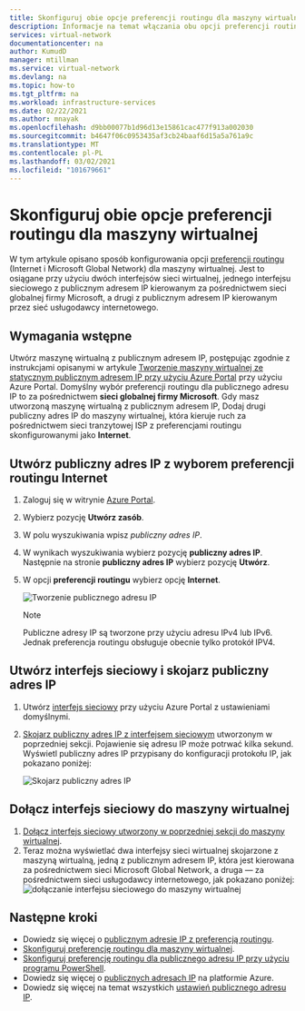 ```yaml
---
title: Skonfiguruj obie opcje preferencji routingu dla maszyny wirtualnej — Azure Portal
description: Informacje na temat włączania obu opcji preferencji routingu
services: virtual-network
documentationcenter: na
author: KumudD
manager: mtillman
ms.service: virtual-network
ms.devlang: na
ms.topic: how-to
ms.tgt_pltfrm: na
ms.workload: infrastructure-services
ms.date: 02/22/2021
ms.author: mnayak
ms.openlocfilehash: d9bb00077b1d96d13e15861cac477f913a002030
ms.sourcegitcommit: b4647f06c0953435af3cb24baaf6d15a5a761a9c
ms.translationtype: MT
ms.contentlocale: pl-PL
ms.lasthandoff: 03/02/2021
ms.locfileid: "101679661"
---
```

# <a name="configure-both-routing-preference-options-for-a-virtual-machine"></a>Skonfiguruj obie opcje preferencji routingu dla maszyny wirtualnej

W tym artykule opisano sposób konfigurowania opcji [preferencji routingu](./routing-preference-overview.md) (Internet i Microsoft Global Network) dla maszyny wirtualnej. Jest to osiągane przy użyciu dwóch interfejsów sieci wirtualnej, jednego interfejsu sieciowego z publicznym adresem IP kierowanym za pośrednictwem sieci globalnej firmy Microsoft, a drugi z publicznym adresem IP kierowanym przez sieć usługodawcy internetowego.

## <a name="prerequisites"></a>Wymagania wstępne

Utwórz maszynę wirtualną z publicznym adresem IP, postępując zgodnie z instrukcjami opisanymi w artykule [Tworzenie maszyny wirtualnej ze statycznym publicznym adresem IP przy użyciu Azure Portal](./virtual-network-deploy-static-pip-arm-portal.md) przy użyciu Azure Portal. Domyślny wybór preferencji routingu dla publicznego adresu IP to za pośrednictwem **sieci globalnej firmy Microsoft**. Gdy masz utworzoną maszynę wirtualną z publicznym adresem IP, Dodaj drugi publiczny adres IP do maszyny wirtualnej, która kieruje ruch za pośrednictwem sieci tranzytowej ISP z preferencjami routingu skonfigurowanymi jako **Internet**.

## <a name="create-a-public-ip-address-with-a-routing-preference-choice-internet"></a>Utwórz publiczny adres IP z wyborem preferencji routingu Internet
1. Zaloguj się w witrynie [Azure Portal](https://portal.azure.com/).
2. Wybierz pozycję **Utwórz zasób**. 
3. W polu wyszukiwania wpisz *publiczny adres IP*.
4. W wynikach wyszukiwania wybierz pozycję **publiczny adres IP**. Następnie na stronie **publiczny adres IP** wybierz pozycję **Utwórz**.
5. W opcji **preferencji routingu** wybierz opcję **Internet**.

      ![Tworzenie publicznego adresu IP](./media/routing-preference-portal/public-ip-new.png)

    > [!NOTE]
    > Publiczne adresy IP są tworzone przy użyciu adresu IPv4 lub IPv6. Jednak preferencja routingu obsługuje obecnie tylko protokół IPV4.

## <a name="create-a-network-interface-and-associate-the-public-ip"></a>Utwórz interfejs sieciowy i skojarz publiczny adres IP

1. Utwórz [interfejs sieciowy](./routing-preference-overview.md) przy użyciu Azure Portal z ustawieniami domyślnymi. 
1. [Skojarz publiczny adres IP z interfejsem sieciowym](./associate-public-ip-address-vm.md) utworzonym w poprzedniej sekcji. Pojawienie się adresu IP może potrwać kilka sekund. Wyświetl publiczny adres IP przypisany do konfiguracji protokołu IP, jak pokazano poniżej:

    ![Skojarz publiczny adres IP](./media/routing-preference-mixed-network-adapter-portal/public-ip.png)

## <a name="attach-network-interface-to-the-vm"></a>Dołącz interfejs sieciowy do maszyny wirtualnej

1. [Dołącz interfejs sieciowy utworzony w poprzedniej sekcji do maszyny wirtualnej](./virtual-network-network-interface-vm.md).
2. Teraz można wyświetlać dwa interfejsy sieci wirtualnej skojarzone z maszyną wirtualną, jedną z publicznym adresem IP, która jest kierowana za pośrednictwem sieci Microsoft Global Network, a druga — za pośrednictwem sieci usługodawcy internetowego, jak pokazano poniżej:  ![ dołączanie interfejsu sieciowego do maszyny wirtualnej](./media/routing-preference-mixed-network-adapter-portal/mixed-network-adapter.png) 

## <a name="next-steps"></a>Następne kroki
- Dowiedz się więcej o [publicznym adresie IP z preferencją routingu](routing-preference-overview.md).
- [Skonfiguruj preferencję routingu dla maszyny wirtualnej](tutorial-routing-preference-virtual-machine-portal.md).
- [Skonfiguruj preferencję routingu dla publicznego adresu IP przy użyciu programu PowerShell](routing-preference-powershell.md).
- Dowiedz się więcej o [publicznych adresach IP](./public-ip-addresses.md#public-ip-addresses) na platformie Azure.
- Dowiedz się więcej na temat wszystkich [ustawień publicznego adresu IP](virtual-network-public-ip-address.md#create-a-public-ip-address).